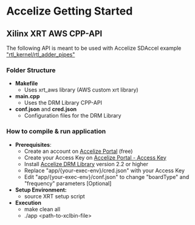 # Accelize Getting Started
## Xilinx XRT AWS CPP-API

The following API is meant to be used with Accelize SDAccel example ["rtl_kernel/rtl_adder_pipes"](https://github.com/Accelize/GettingStarted_Examples/tree/master/Hardware/Xilinx_SDAccel/01_rtl_kernel/rtl_adder_pipes)

### Folder Structure
* **Makefile**
  * Uses xrt_aws library (AWS custom xrt library)
* **main.cpp**
  * Uses the DRM Library CPP-API
* **conf.json** and **cred.json**
  * Configuration files for the DRM Library


### How to compile & run application
* **Prerequisites**:
  * Create an account on [Accelize Portal](https://portal.accelize.com) (free)
  * Create your Access Key  on [Accelize Portal - Access Key](https://portal.accelize.com/front/customer/apicredential)
  * Install [Accelize DRM Library](https://tech.accelize.com/documentation/stable/drm_library_installation.html#installation-from-packages) version 2.2 or higher
  * Replace "app/{your-exec-env}/cred.json" with your Access Key
  * Edit "app/{your-exec-env}/conf.json" to change "boardType" and "frequency" parameters [Optional]
* **Setup Environment:**
  * source XRT setup script
* **Execution** 
  * make clean all
  * ./app \<path-to-xclbin-file>
